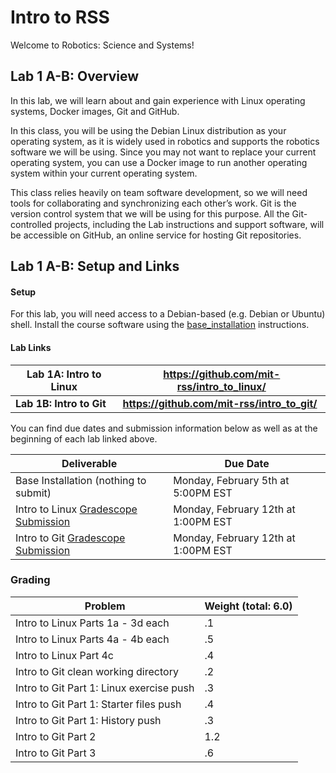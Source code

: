 # Intro to RSS

Welcome to Robotics: Science and Systems!

## Lab 1 A-B: Overview

In this lab, 
we will learn about and gain experience with Linux operating systems, Docker images, Git and GitHub. 

In this class, you will be using the Debian Linux distribution as your operating system, 
as it is widely used in robotics and supports the robotics software we will be using. 
Since you may not want to replace your current operating system, 
you can use a Docker image to run another operating system within your current operating system. 

This class relies heavily on team software development, 
so we will need tools for collaborating and synchronizing each other’s work. 
Git is the version control system that we will be using for this purpose. 
All the Git-controlled projects, including the Lab instructions and support software, 
will be accessible on GitHub, an online service for hosting Git repositories.

## Lab 1 A-B: Setup and Links

#### Setup

For this lab, you will need access to a Debian-based (e.g. Debian or Ubuntu) shell. 
Install the course software using the [base_installation](https://github.com/mit-rss/base_installation) instructions. 

#### Lab Links 

|  **Lab 1A: Intro to Linux** | **https://github.com/mit-rss/intro_to_linux/**|
| ----------------------------|-----------------------------------------------|
|  **Lab 1B: Intro to Git**   | **https://github.com/mit-rss/intro_to_git/**  |

You can find due dates and submission information below as well as at the beginning of each lab linked above.

| Deliverable | Due Date              |
|---------------|----------------------------------------------------------------------------|
| Base Installation (nothing to submit)  | Monday, February 5th at 5:00PM EST |
| Intro to Linux [Gradescope Submission](https://www.gradescope.com/courses/728544/assignments/4053193)  | Monday, February 12th at 1:00PM EST |
| Intro to Git [Gradescope Submission](https://www.gradescope.com/courses/728544/assignments/4053367)  | Monday, February 12th at 1:00PM EST |

### Grading

| Problem | Weight (total: 6.0)             |
|---------------|----------------------------------------------------------------------------|
| Intro to Linux Parts 1a - 3d each | .1 |
| Intro to Linux Parts 4a - 4b each  | .5 |
| Intro to Linux Part 4c  | .4 |
| Intro to Git clean working directory  | .2 |
| Intro to Git Part 1: Linux exercise push  | .3 |
| Intro to Git Part 1: Starter files push  | .4 |
| Intro to Git Part 1: History push  | .3 |
| Intro to Git Part 2 | 1.2|
| Intro to Git Part 3 | .6 |
